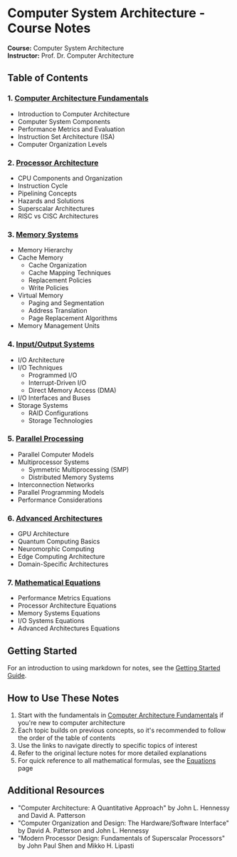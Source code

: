 # Computer System Architecture - Course Notes

**Course:** Computer System Architecture  
**Instructor:** Prof. Dr. Computer Architecture

## Table of Contents

### 1. [Computer Architecture Fundamentals](computer_architecture_fundamentals.md)
- Introduction to Computer Architecture
- Computer System Components
- Performance Metrics and Evaluation
- Instruction Set Architecture (ISA)
- Computer Organization Levels

### 2. [Processor Architecture](processor_architecture.md)
- CPU Components and Organization
- Instruction Cycle
- Pipelining Concepts
- Hazards and Solutions
- Superscalar Architectures
- RISC vs CISC Architectures

### 3. [Memory Systems](memory_systems.md)
- Memory Hierarchy
- Cache Memory
  - Cache Organization
  - Cache Mapping Techniques
  - Replacement Policies
  - Write Policies
- Virtual Memory
  - Paging and Segmentation
  - Address Translation
  - Page Replacement Algorithms
- Memory Management Units

### 4. [Input/Output Systems](io_systems.md)
- I/O Architecture
- I/O Techniques
  - Programmed I/O
  - Interrupt-Driven I/O
  - Direct Memory Access (DMA)
- I/O Interfaces and Buses
- Storage Systems
  - RAID Configurations
  - Storage Technologies

### 5. [Parallel Processing](parallel_processing.md)
- Parallel Computer Models
- Multiprocessor Systems
  - Symmetric Multiprocessing (SMP)
  - Distributed Memory Systems
- Interconnection Networks
- Parallel Programming Models
- Performance Considerations

### 6. [Advanced Architectures](advanced_architectures.md)
- GPU Architecture
- Quantum Computing Basics
- Neuromorphic Computing
- Edge Computing Architecture
- Domain-Specific Architectures

### 7. [Mathematical Equations](equations.md)
- Performance Metrics Equations
- Processor Architecture Equations
- Memory Systems Equations
- I/O Systems Equations
- Advanced Architectures Equations

## Getting Started

For an introduction to using markdown for notes, see the [Getting Started Guide](../statistics/getting_started.md).

## How to Use These Notes

1. Start with the fundamentals in [Computer Architecture Fundamentals](computer_architecture_fundamentals.md) if you're new to computer architecture
2. Each topic builds on previous concepts, so it's recommended to follow the order of the table of contents
3. Use the links to navigate directly to specific topics of interest
4. Refer to the original lecture notes for more detailed explanations
5. For quick reference to all mathematical formulas, see the [Equations](equations.md) page

## Additional Resources

- "Computer Architecture: A Quantitative Approach" by John L. Hennessy and David A. Patterson
- "Computer Organization and Design: The Hardware/Software Interface" by David A. Patterson and John L. Hennessy
- "Modern Processor Design: Fundamentals of Superscalar Processors" by John Paul Shen and Mikko H. Lipasti 